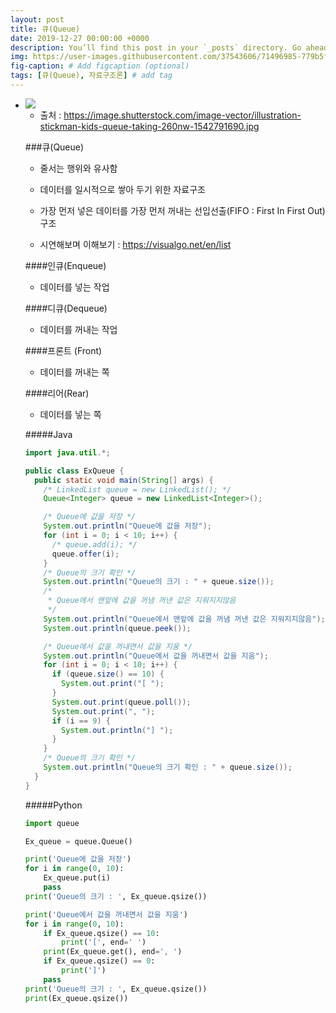 ```yaml
---
layout: post
title: 큐(Queue)
date: 2019-12-27 00:00:00 +0000
description: You’ll find this post in your `_posts` directory. Go ahead and edit it and re-build the site to see your changes. # Add post description (optional)
img: https://user-images.githubusercontent.com/37543606/71496985-779b5f80-2899-11ea-8600-3882c088b234.jpg# Add image post (optional)
fig-caption: # Add figcaption (optional)
tags: [큐(Queue), 자료구조론] # add tag
---
```


- <img src='https://user-images.githubusercontent.com/37543606/71496985-779b5f80-2899-11ea-8600-3882c088b234.jpg' >

  * 출처 : https://image.shutterstock.com/image-vector/illustration-stickman-kids-queue-taking-260nw-1542791690.jpg

  ###큐(Queue)

  - 줄서는 행위와 유사함

  - 데이터를 일시적으로 쌓아 두기 위한 자료구조
  - 가장 먼저 넣은 데이터를 가장 먼저 꺼내는 선입선출(FIFO : First In First Out) 구조
  - 시연해보며 이해보기 : https://visualgo.net/en/list

  ####인큐(Enqueue)

  - 데이터를 넣는 작업

  ####디큐(Dequeue)

  - 데이터를 꺼내는 작업

  ####프론트 (Front)

  - 데이터를 꺼내는 쪽

  ####리어(Rear)

  - 데이터를 넣는 쪽

  

  #####Java

  ```java
  import java.util.*;
  
  public class ExQueue {
    public static void main(String[] args) {
      /* LinkedList queue = new LinkedList(); */
      Queue<Integer> queue = new LinkedList<Integer>();
  
      /* Queue에 값을 저장 */
      System.out.println("Queue에 값을 저장");
      for (int i = 0; i < 10; i++) {
        /* queue.add(i); */
        queue.offer(i);
      }
      /* Queue의 크기 확인 */
      System.out.println("Queue의 크기 : " + queue.size());
      /*
       * Queue에서 맨앞에 값을 꺼냄 꺼낸 값은 지워지지않음
       */
      System.out.println("Queue에서 맨앞에 값을 꺼냄 꺼낸 값은 지워지지않음");
      System.out.println(queue.peek());
  
      /* Queue에서 값을 꺼내면서 값을 지움 */
      System.out.println("Queue에서 값을 꺼내면서 값을 지움");
      for (int i = 0; i < 10; i++) {
        if (queue.size() == 10) {
          System.out.print("[ ");
        }
        System.out.print(queue.poll());
        System.out.print(", ");
        if (i == 9) {
          System.out.println("] ");
        }
      }
      /* Queue의 크기 확인 */
      System.out.println("Queue의 크기 확인 : " + queue.size());
    }
  }
  ```

  

  #####Python

  ```python
  import queue
  
  Ex_queue = queue.Queue()
  
  print('Queue에 값을 저장')
  for i in range(0, 10):
      Ex_queue.put(i)
      pass
  print('Queue의 크기 : ', Ex_queue.qsize())
  
  print('Queue에서 값을 꺼내면서 값을 지움')
  for i in range(0, 10):
      if Ex_queue.qsize() == 10:
          print('[', end=' ')
      print(Ex_queue.get(), end=', ')
      if Ex_queue.qsize() == 0:
          print(']')
      pass
  print('Queue의 크기 : ', Ex_queue.qsize())
  print(Ex_queue.qsize())
  
  ```
